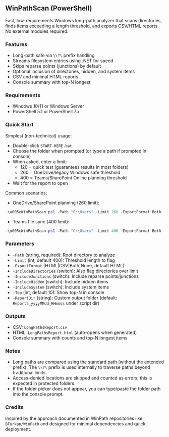 ## WinPathScan (PowerShell)

Fast, low-requirements Windows long-path analyzer that scans directories, finds items exceeding a length threshold, and exports CSV/HTML reports. No external modules required.

### Features
- Long-path safe via `\\?\` prefix handling
- Streams filesystem entries using .NET for speed
- Skips reparse points (junctions) by default
- Optional inclusion of directories, hidden, and system items
- CSV and minimal HTML reports
- Console summary with top-N longest

### Requirements
- Windows 10/11 or Windows Server
- PowerShell 5.1 or PowerShell 7.x

### Quick Start
Simplest (non-technical) usage:
- Double-click `START-HERE.bat`
- Choose the folder when prompted (or type a path if prompted in console)
- When asked, enter a limit:
  - 120 = quick test (guarantees results in most folders)
  - 260 = OneDrive/legacy Windows safe threshold
  - 400 = Teams/SharePoint Online planning threshold
- Wait for the report to open

Common scenarios:
- OneDrive/SharePoint planning (260 limit):
```powershell
.\u005cWinPathScan.ps1 -Path "C:\Users" -Limit 260 -ExportFormat Both
```
- Teams file sync (400 limit):
```powershell
.\u005cWinPathScan.ps1 -Path "C:\Users" -Limit 400 -ExportFormat Both
```

### Parameters
- `-Path` (string, required): Root directory to analyze
- `-Limit` (int, default 400): Threshold length to flag
- `-ExportFormat` (HTML|CSV|Both|None, default HTML)
- `-IncludeDirectories` (switch): Also flag directories over limit
- `-IncludeJunctions` (switch): Include reparse points/junctions
- `-IncludeHidden` (switch): Include hidden items
- `-IncludeSystem` (switch): Include system items
- `-Top` (int, default 10): Show top-N in console
- `-ReportDir` (string): Custom output folder (default: `Reports_yyyyMMdd_HHmmss` under script dir)

### Outputs
- CSV: `LongPathsReport.csv`
- HTML: `LongPathsReport.html` (auto-opens when generated)
- Console summary with counts and top-N longest items

### Notes
- Long paths are compared using the standard path (without the extended prefix). The `\\?\` prefix is used internally to traverse paths beyond traditional limits.
- Access-denied locations are skipped and counted as errors; this is expected in protected folders.
 - If the folder picker does not appear, you can type/paste the folder path into the console prompt.

### Credits
Inspired by the approach documented in WinPath repositories like `BFurkan/WinPath` and designed for minimal dependencies and quick deployment.


